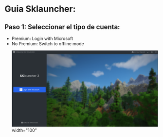 # Guia Sklauncher:
<body>
    <main>
        <h2>Paso 1: Seleccionar el tipo de cuenta:</h2>
        <ul>
            <li>Premium: Login with Microsoft</li>
            <li>No Premium: Switch to offline mode</li>
      <!--      ## Preview -->
            
![Login Screen](login_screen.jpg) width="100"

